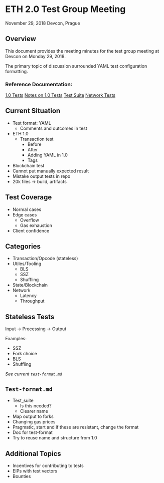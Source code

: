 # ETH 2.0 Test Group Meeting
November 29, 2018
Devcon, Prague

## Overview
This document provides the meeting minutes for the test group meeting at Devcon on Monday 29, 2018.

The primary topic of discussion surrounded YAML test configuration formatting.

### Reference Documentation:
[1.0 Tests](https://ethereum-tests.readthedocs.io/en/latest/)
[Notes on 1.0 Tests](https://github.com/status-im/nimbus/wiki/Understanding-and-debugging-Nimbus-EVM-JSON-tests)
[Test Suite](https://github.com/ethereum/tests)
[Network Tests](https://notes.ethereum.org/s/ByYhlJBs7)


## Current Situation
- Test format: YAML
    - Comments and outcomes in test
- ETH 1.0
    - Transaction test
        - Before
        - After
        - Adding YAML in 1.0
        - Tags
- Blockchain test
- Cannot put manually expected result
- Mistake output tests in repo
- 20k files -> build, artifacts

## Test Coverage
- Normal cases
- Edge cases
    - Overflow
    - Gas exhaustion
- Client confidence

## Categories

- Transaction/Opcode (stateless)
- Utiles/Tooling
    - BLS
    - SSZ
    - Shuffling
- State/Blockchain
- Network
    - Latency
    - Throughput

## Stateless Tests

Input -> Processing -> Output

Examples:
- SSZ
- Fork choice
- BLS
- Shuffling

*See current `test-format.md`*

## `Test-format.md`

- Test_suite
    - Is this needed?
    - Clearer name
- Map output to forks
- Changing gas prices
- Pragmatic, start and if these are resistant, change the format
- Doc for test-format
- Try to reuse name and structure from 1.0

## Additional Topics
- Incentives for contributing to tests
- EIPs with test vectors
- Bounties
